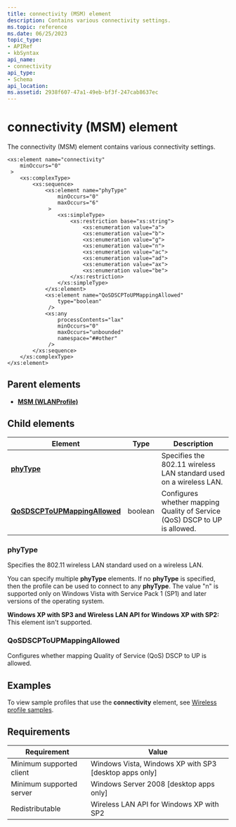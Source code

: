 ```yaml
---
title: connectivity (MSM) element
description: Contains various connectivity settings.
ms.topic: reference
ms.date: 06/25/2023
topic_type: 
- APIRef
- kbSyntax
api_name: 
- connectivity
api_type: 
- Schema
api_location: 
ms.assetid: 2938f607-47a1-49eb-bf3f-247cab8637ec
---
```


# connectivity (MSM) element

The connectivity (MSM) element contains various connectivity settings.

```XSD
<xs:element name="connectivity"
    minOccurs="0"
 >
    <xs:complexType>
        <xs:sequence>
            <xs:element name="phyType"
                minOccurs="0"
                maxOccurs="6"
             >
                <xs:simpleType>
                    <xs:restriction base="xs:string">
                        <xs:enumeration value="a">
                        <xs:enumeration value="b">
                        <xs:enumeration value="g">
                        <xs:enumeration value="n">
                        <xs:enumeration value="ac">
                        <xs:enumeration value="ad">
                        <xs:enumeration value="ax">
                        <xs:enumeration value="be">
                    </xs:restriction>
                </xs:simpleType>
            </xs:element>
            <xs:element name="QoSDSCPToUPMappingAllowed"
                type="boolean"
             />
            <xs:any
                processContents="lax"
                minOccurs="0"
                maxOccurs="unbounded"
                namespace="##other"
             />
        </xs:sequence>
    </xs:complexType>
</xs:element>
```

## Parent elements

* [**MSM (WLANProfile)**](./wlan-profileschema-msm-wlanprofile-element.md)

## Child elements

| Element | Type | Description |
| - | - | - |
| [**phyType**](#phytype) | | Specifies the 802.11 wireless LAN standard used on a wireless LAN. |
| [**QoSDSCPToUPMappingAllowed**](#qosdscptoupmappingallowed) | boolean | Configures whether mapping Quality of Service (QoS) DSCP to UP is allowed. |

### phyType

Specifies the 802.11 wireless LAN standard used on a wireless LAN.

You can specify multiple **phyType** elements. If no **phyType** is specified, then the profile can be used to connect to any **phyType**. The value "n" is supported only on Windows Vista with Service Pack 1 (SP1) and later versions of the operating system.

**Windows XP with SP3 and Wireless LAN API for Windows XP with SP2:** This element isn't supported.

### QoSDSCPToUPMappingAllowed

Configures whether mapping Quality of Service (QoS) DSCP to UP is allowed.

## Examples

To view sample profiles that use the **connectivity** element, see [Wireless profile samples](wireless-profile-samples.md).

## Requirements

| Requirement | Value |
| - | - |
| Minimum supported client | Windows Vista, Windows XP with SP3 \[desktop apps only\] |
| Minimum supported server | Windows Server 2008 \[desktop apps only\] |
| Redistributable | Wireless LAN API for Windows XP with SP2 |
